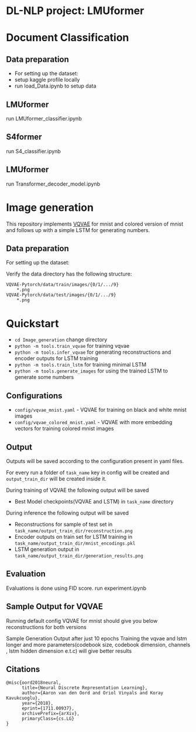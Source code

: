 DL-NLP project: LMUformer 
========


# Document Classification

## Data preparation
* For setting up the dataset:
* setup kaggle profile locally
* run load_Data.ipynb to setup data

## LMUformer
run LMUformer_classifier.ipynb

## S4former
run S4_classifier.ipynb

## LMUformer
run Transformer_decoder_model.ipynb



# Image generation

This repository implements [VQVAE](https://arxiv.org/abs/1711.00937) for mnist and colored version of mnist and follows up with a simple LSTM for generating numbers.

## Data preparation
For setting up the dataset:

Verify the data directory has the following structure:
```
VQVAE-Pytorch/data/train/images/{0/1/.../9}
	*.png
VQVAE-Pytorch/data/test/images/{0/1/.../9}
	*.png
```

# Quickstart
* ```cd Image_generation``` change directory
* ```python -m tools.train_vqvae``` for training vqvae
* ```python -m tools.infer_vqvae``` for generating reconstructions and encoder outputs for LSTM training
* ```python -m tools.train_lstm``` for training minimal LSTM 
* ```python -m tools.generate_images``` for using the trained LSTM to generate some numbers

## Configurations
* ```config/vqvae_mnist.yaml``` - VQVAE for training on black and white mnist images
* ```config/vqvae_colored_mnist.yaml``` - VQVAE with more embedding vectors for training colored mnist images 

## Output 
Outputs will be saved according to the configuration present in yaml files.

For every run a folder of ```task_name``` key in config will be created and ```output_train_dir``` will be created inside it.

During training of VQVAE the following output will be saved 
* Best Model checkpoints(VQVAE and LSTM) in ```task_name``` directory

During inference the following output will be saved
* Reconstructions for sample of test set in ```task_name/output_train_dir/reconstruction.png``` 
* Encoder outputs on train set for LSTM training in ```task_name/output_train_dir/mnist_encodings.pkl```
* LSTM generation output in ```task_name/output_train_dir/generation_results.png```

## Evaluation

Evaluations is done using FID score.
run experiment.ipynb

## Sample Output for VQVAE

Running default config VQVAE for mnist should give you below reconstructions for both versions

Sample Generation Output after just 10 epochs
Training the vqvae and lstm longer and more parameters(codebook size, codebook dimension, channels , lstm hidden dimension e.t.c) will give better results 

## Citations
```
@misc{oord2018neural,
      title={Neural Discrete Representation Learning}, 
      author={Aaron van den Oord and Oriol Vinyals and Koray Kavukcuoglu},
      year={2018},
      eprint={1711.00937},
      archivePrefix={arXiv},
      primaryClass={cs.LG}
}
```


